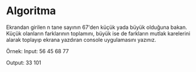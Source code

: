 # Algoritma

Ekrandan girilen n tane sayının 67'den küçük yada büyük olduğuna bakan. Küçük olanların farklarının toplamını, büyük ise de farkların mutlak karelerini alarak toplayıp ekrana yazdıran console uygulamasını yazınız.

Örnek: Input: 56 45 68 77

Output: 33 101